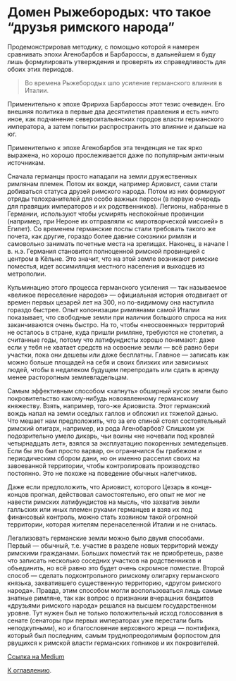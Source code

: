# Домен Рыжебородых: что такое “друзья римского народа”

Продемонстрировав методику, с помощью которой я намерен сравнивать эпохи Агенобарбов и Барбароссы, в дальнейшем я буду лишь формулировать утверждения и проверять их справедливость для обоих этих периодов.

> Во времена Рыжебородых шло усиление германского влияния в Италии.

Применительно к эпохе Фририха Барбароссы этот тезис очевиден. Его внешняя политика в первые два десятилетия правления и есть ничто иное, как подчинение североитальянских городов власти германского императора, а затем попытки распространить это влияние и дальше на юг.

Применительно к эпохе Агенобарбов эта тенденция не так ярко выражена, но хорошо прослеживается даже по популярным античным источникам.

Сначала германцы просто нападали на земли дружественных римлянам племен. Потом их вожди, например Ариовист, сами стали добиваться статуса друзей римского народа. Потом из них формируют отряды телохранителей для особо важных персон (в первую очередь для правящих императоров и их родственников). Легионы, набранные в Германии, используют чтобы усмирять неспокойные провинции (например, при Нероне их отправляли «с миротворческой миссией» в Египет). Со временем германские послы стали требовать такого же почета, как другие, гораздо более давние союзники римлян и самовольно занимать почетные места на зрелищах. Наконец, в начале I в. н.э. Германия становится полноценной римской провинцией с центром в Кёльне. Это значит, что на этой земле возникают римские поместья, идет ассимиляция местного населения и выходцев из метрополии.

Кульминацию этого процесса германского усиления — так называемое «великое переселение народов» — официальная история отодвигает от времен первых цезарей лет на 300, но по-видимому она наступила гораздо быстрее. Опыт колонизации римлянами самой Италии показывает, что свободные земли при наличии большого спроса на них заканчиваются очень быстро. На то, чтобы «неосвоенных» территорий не осталось в стране, куда пришли римляне, требуются не столетия, а считанные годы, потому что латифундисты хорошо понимают: даже если у тебя не хватает средств на освоение земли — всё равно бери участки, пока они дешевы или даже бесплатны. Главное — записать как можно больше площадей на себя и своих близких или зависимых людей, чтобы в недалеком будущем перепродать или сдать в аренду менее расторопным землевладельцам.

Самым эффективным способом «хапнуть» обширный кусок земли было покровительство какому-нибудь новоявленному германскому княжеству. Взять, например, того-же Ариовиста. Этот германский вождь напал на земли оседлых галлов и обложил их тяжелой данью. Что мешает нам предположить, что за его спиной стоял состоятельный римский олигарх, например, из рода Агенобарбов? Слишком уж подозрительно умело дикарь, чьи воины «не ночевали под кровлей четырнадцать лет», взялся за эксплуатацию покоренных земледельцев. Если бы это был просто варвар, он ограничился бы грабежом и периодическим сбором дани, но он именно расселил своих на завоеванной территории, чтобы контролировать производство постоянно. Это не похоже на поведение обычных налетчиков.

Даже если предположить, что Ариовист, которого Цезарь в конце-концов прогнал, действовал самостоятельно, его опыт не мог не навести римских латифундистов на мысль, что захватив земли галльских или иных племен руками германцев и взяв их под финансовый контроль, можно стать хозяином такой огромной территории, которая жителям перенаселенной Италии и не снилась.

Легализовать германские земли можно было двумя способами. Первый — обычный, т.е. участие в разделе новых территорий между римскими гражданами. Больших поместий так не приобретешь, разве что записать несколько соседних участков на родственников и объединить, но всё равно это будет очень скромное поместие. Второй способ — сделать подконтрольного римскому олигарху германского князька, захватившего существенную территорию, «другом римского народа». Правда, этим способом могли воспользоваться лищь самые знатные римляне, так как вопрос о признании вчерашних бандитов «друзьями римского народа» решался на высшем государственном уровне. Тут нужен был не только положительный исход голосования в сенате (сенаторы при первых императорах уже перестали быть неподкупными), но и благословение верховного жреца — понтифика, который был последним, самым труднопреодолимым форпостом для рвущихся к римской власти германских гопников и их покровителей.

[Ссылка на Medium](https://yababay.medium.com/%D0%B4%D0%BE%D0%BC%D0%B5%D0%BD-%D1%80%D1%8B%D0%B6%D0%B5%D0%B1%D0%BE%D1%80%D0%BE%D0%B4%D1%8B%D1%85-%D1%87%D1%82%D0%BE-%D1%82%D0%B0%D0%BA%D0%BE%D0%B5-%D0%B4%D1%80%D1%83%D0%B7%D1%8C%D1%8F-%D1%80%D0%B8%D0%BC%D1%81%D0%BA%D0%BE%D0%B3%D0%BE-%D0%BD%D0%B0%D1%80%D0%BE%D0%B4%D0%B0-ca7ba8873d3)

[К оглавлению](/#toc).
